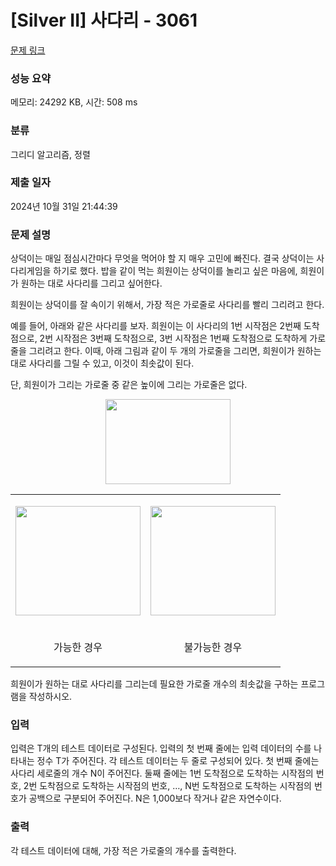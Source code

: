 # [Silver II] 사다리 - 3061 

[문제 링크](https://www.acmicpc.net/problem/3061) 

### 성능 요약

메모리: 24292 KB, 시간: 508 ms

### 분류

그리디 알고리즘, 정렬

### 제출 일자

2024년 10월 31일 21:44:39

### 문제 설명

<p>
	상덕이는 매일 점심시간마다 무엇을 먹어야 할 지 매우 고민에 빠진다. 결국 상덕이는 사다리게임을 하기로 했다. 밥을 같이 먹는 희원이는 상덕이를 놀리고 싶은 마음에, 희원이가 원하는 대로 사다리를 그리고 싶어한다.</p>
<p>
	희원이는 상덕이를 잘 속이기 위해서, 가장 적은 가로줄로 사다리를 빨리 그리려고 한다.</p>
<p>
	예를 들어, 아래와 같은 사다리를 보자. 희원이는 이 사다리의 1번 시작점은 2번째 도착점으로, 2번 시작점은 3번째 도착점으로, 3번 시작점은 1번째 도착점으로 도착하게 가로줄을 그리려고 한다. 이때, 아래 그림과 같이 두 개의 가로줄을 그리면, 희원이가 원하는 대로 사다리를 그릴 수 있고, 이것이 최솟값이 된다.</p>
<p>
	단, 희원이가 그리는 가로줄 중 같은 높이에 그리는 가로줄은 없다.</p>
<p style="text-align: center;">
	<img alt="" src="https://www.acmicpc.net/upload/images/ld.png" style="width: 200px; height: 136px;"></p>
<table class="table table-bordered">
	<tbody>
		<tr>
			<td style="text-align:center;">
				<p>
					<img alt="" src="https://www.acmicpc.net/upload/images/l1.png" style="width: 200px; height: 175px;"></p>
			</td>
			<td style="text-align:center;">
				<p>
					<img alt="" src="https://www.acmicpc.net/upload/images/l2.png" style="width: 200px; height: 175px;"></p>
			</td>
		</tr>
		<tr>
			<td style="text-align:center;">
				<p>
					가능한 경우</p>
			</td>
			<td style="text-align:center;">
				<p>
					불가능한 경우</p>
			</td>
		</tr>
	</tbody>
</table>
<p>
	 </p>
<p>
	 </p>
<p>
	희원이가 원하는 대로 사다리를 그리는데 필요한 가로줄 개수의 최솟값을 구하는 프로그램을 작성하시오.</p>

### 입력 

 <p>
	입력은 T개의 테스트 데이터로 구성된다. 입력의 첫 번째 줄에는 입력 데이터의 수를 나타내는 정수 T가 주어진다. 각 테스트 데이터는 두 줄로 구성되어 있다. 첫 번째 줄에는 사다리 세로줄의 개수 N이 주어진다. 둘째 줄에는 1번 도착점으로 도착하는 시작점의 번호, 2번 도착점으로 도착하는 시작점의 번호, …, N번 도착점으로 도착하는 시작점의 번호가 공백으로 구분되어 주어진다. N은 1,000보다 작거나 같은 자연수이다. </p>

### 출력 

 <p>
	각 테스트 데이터에 대해, 가장 적은 가로줄의 개수를 출력한다. </p>

